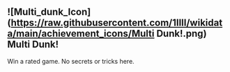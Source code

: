 ## ![Multi_dunk_Icon](https://raw.githubusercontent.com/1IlIl/wikidata/main/achievement_icons/Multi Dunk!.png) Multi Dunk!





Win a rated game. No secrets or tricks here.

